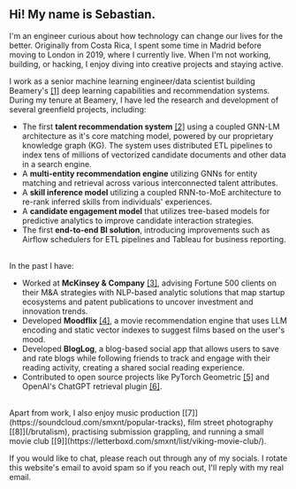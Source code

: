 <!--
fas fa-envelope: mailto:quinone.sectors0x@icloud.com
fab fa-linkedin-in: https://www.linkedin.com/in/sebastianmontero/
fab fa-github:  https://github.com/sebastian-montero
fa-brands fa-x-twitter: https://twitter.com/sebastianmxnt
-->
## Hi! My name is **Sebastian**.

I'm an engineer curious about how technology can change our lives for the better. Originally from Costa Rica, I spent some time in Madrid before moving to London in 2019, where I currently live. When I'm not working, building, or hacking, I enjoy diving into creative projects and staying active.

I work as a senior machine learning engineer/data scientist building Beamery's [[1]](https://beamery.com/about-us/) deep learning capabilities and recommendation systems. During my tenure at Beamery, I have led the research and development of several greenfield projects, including:

- The first **talent recommendation system** [[2]](https://beamery.com/resources/sourcing/uncover-top-talent-fast-with-ai-talent-match) using a coupled GNN-LM architecture as it's core matching model, powered by our proprietary knowledge graph (KG). The system uses distributed ETL pipelines to index tens of millions of vectorized candidate documents and other data in a search engine.
- A **multi-entity recommendation engine** utilizing GNNs for entity matching and retrieval across various interconnected talent attributes.
- A **skill inference model** utilizing a coupled RNN-to-MoE architecture to re-rank inferred skills from individuals' experiences.
- A **candidate engagement model** that utilizes tree-based models for predictive analytics to improve candidate interaction strategies.
- The first **end-to-end BI solution**, introducing improvements such as Airflow schedulers for ETL pipelines and Tableau for business reporting.

<br/>
In the past I have:

- Worked at **McKinsey & Company** [[3]](https://www.mckinsey.com/industries/automotive-and-assembly/our-insights/start-me-up-where-mobility-investments-are-going), advising Fortune 500 clients on their M&A strategies with NLP-based analytic solutions that map startup ecosystems and patent publications to uncover investment and innovation trends.
- Developed **Moodflix** [[4]](https://moodflix.streamlit.app), a movie recommendation engine that uses LLM encoding and static vector indexes to suggest films based on the user's mood.
- Developed **BlogLog**, a blog-based social app that allows users to save and rate blogs while following friends to track and engage with their reading activity, creating a shared social reading experience.
- Contributed to open source projects like PyTorch Geometric [[5]](https://github.com/sebastian-montero/pytorch_geometric) and OpenAI's ChatGPT retrieval plugin  [[6]](https://github.com/sebastian-montero/chatgpt-retrieval-plugin).

<br/>
Apart from work, I also enjoy music production [[7]](https://soundcloud.com/smxnt/popular-tracks), film street photography [[8]](/brutalism), practising submission grappling, and running a small movie club [[9]](https://letterboxd.com/smxnt/list/viking-movie-club/).

If you would like to chat, please reach out through any of my socials. I rotate this website's email to avoid spam so if you reach out, I'll reply with my real email.